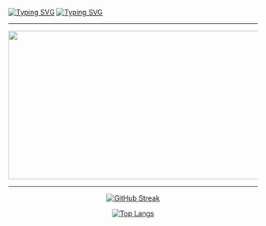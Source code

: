 <a href="https://git.io/typing-svg"><img src="https://readme-typing-svg.demolab.com?font=Fira+Code&duration=2000&pause=1000&color=00F716&multiline=true&random=false&width=435&lines=%E2%94%8C%E2%94%80%E2%94%80(r3tr0%E3%89%BFkali)-%5B~%5D;%E2%94%94%E2%94%80%23+whoami++++++++++++++++++++++++++++++++++++++++++++++++++++++++++++++++++++++++++++++++++++++++++;r3tr0" alt="Typing SVG" /></a>
<a href="https://git.io/typing-svg"><img src="https://readme-typing-svg.demolab.com?font=Fira+Code&duration=2000&pause=1000&color=00F716&multiline=true&random=false&width=435&lines=r3tr0" alt="Typing SVG" /></a>

---

<div align="center">
  <img src="https://media.giphy.com/media/v1.Y2lkPTc5MGI3NjExem56bTFuMmp3Z3l4MWFpNDMzam1ta2hkamhidTNrc2hrZWtoZzZ3NCZlcD12MV9pbnRlcm5hbF9naWZfYnlfaWQmY3Q9Zw/Z543HuFdQAmkg/giphy.gif" width="600" height="300"/>
  
---


<div align="center">

[![GitHub Streak](https://streak-stats.demolab.com?user=umutsaglam&theme=shadow-green)](https://git.io/streak-stats)



[![Top Langs](https://github-readme-stats.vercel.app/api/?username=umutsaglam&layout=compact&theme=merko)](https://github.com/anuraghazra/github-readme-stats)


</div>




